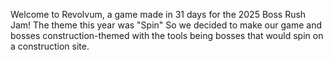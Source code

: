 Welcome to Revolvum, a game made in 31 days for the 2025 Boss Rush Jam! The theme this year was "Spin" So we decided to make our game and bosses construction-themed with the tools being bosses that would spin on a construction site.
